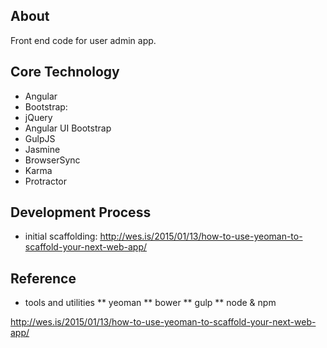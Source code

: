 ## About

Front end code for user admin app.

## Core Technology
- Angular
- Bootstrap: 
- jQuery
- Angular UI Bootstrap
- GulpJS
- Jasmine
- BrowserSync
- Karma
- Protractor

## Development Process
* initial scaffolding: http://wes.is/2015/01/13/how-to-use-yeoman-to-scaffold-your-next-web-app/

## Reference

* tools and utilities
** yeoman
** bower
** gulp
** node & npm


http://wes.is/2015/01/13/how-to-use-yeoman-to-scaffold-your-next-web-app/
